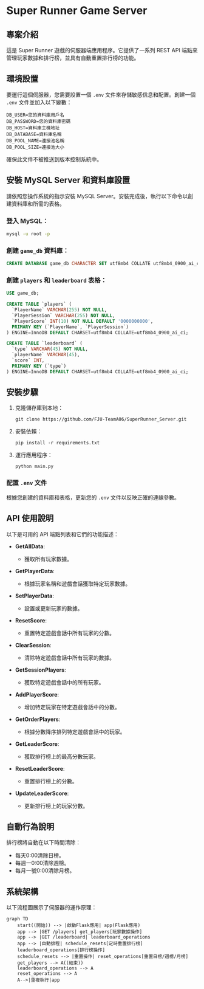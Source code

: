# Super Runner Game Server

## 專案介紹
這是 Super Runner 遊戲的伺服器端應用程序。它提供了一系列 REST API 端點來管理玩家數據和排行榜，並具有自動重置排行榜的功能。

## 環境設置
要運行這個伺服器，您需要設置一個 `.env` 文件來存儲敏感信息和配置。創建一個 `.env` 文件並加入以下變數：

```
DB_USER=您的資料庫用戶名
DB_PASSWORD=您的資料庫密碼
DB_HOST=資料庫主機地址
DB_DATABASE=資料庫名稱
DB_POOL_NAME=連接池名稱
DB_POOL_SIZE=連接池大小
```

確保此文件不被推送到版本控制系統中。

## 安裝 MySQL Server 和資料庫設置
請依照您操作系統的指示安裝 MySQL Server。安裝完成後，執行以下命令以創建資料庫和所需的表格。

### 登入 MySQL：
```bash
mysql -u root -p
```
### 創建 `game_db` 資料庫：
```sql
CREATE DATABASE game_db CHARACTER SET utf8mb4 COLLATE utf8mb4_0900_ai_ci;
```
### 創建 `players` 和 `leaderboard` 表格：
```sql
USE game_db;

CREATE TABLE `players` (
  `PlayerName` VARCHAR(255) NOT NULL,
  `PlayerSession` VARCHAR(255) NOT NULL,
  `PlayerScore` INT(10) NOT NULL DEFAULT '0000000000',
  PRIMARY KEY (`PlayerName`, `PlayerSession`)
) ENGINE=InnoDB DEFAULT CHARSET=utf8mb4 COLLATE=utf8mb4_0900_ai_ci;

CREATE TABLE `leaderboard` (
  `type` VARCHAR(45) NOT NULL,
  `playerName` VARCHAR(45),
  `score` INT,
  PRIMARY KEY (`type`)
) ENGINE=InnoDB DEFAULT CHARSET=utf8mb4 COLLATE=utf8mb4_0900_ai_ci;
```

## 安裝步驟
1. 克隆儲存庫到本地：
   ```
   git clone https://github.com/FJU-TeamA06/SuperRunner_Server.git
   ```
2. 安裝依賴：
   ```
   pip install -r requirements.txt
   ```
3. 運行應用程序：
   ```
   python main.py
   ```

### 配置 `.env` 文件

根據您創建的資料庫和表格，更新您的 `.env` 文件以反映正確的連線參數。

## API 使用說明
以下是可用的 API 端點列表和它們的功能描述：

* **GetAllData**:
  * 獲取所有玩家數據。
  
* **GetPlayerData**:
  * 根據玩家名稱和遊戲會話獲取特定玩家數據。

* **SetPlayerData**:
  * 設置或更新玩家的數據。

* **ResetScore**:
  * 重置特定遊戲會話中所有玩家的分數。

* **ClearSession**:
  * 清除特定遊戲會話中所有玩家的數據。

* **GetSessionPlayers**:
  * 獲取特定遊戲會話中的所有玩家。

* **AddPlayerScore**:
  * 增加特定玩家在特定遊戲會話中的分數。

* **GetOrderPlayers**:
  * 根據分數降序排列特定遊戲會話中的玩家。

* **GetLeaderScore**:
  * 獲取排行榜上的最高分數玩家。

* **ResetLeaderScore**:
  * 重置排行榜上的分數。

* **UpdateLeaderScore**:
  * 更新排行榜上的玩家分數。

## 自動行為說明
排行榜將自動在以下時間清除：
- 每天0:00清除日榜。
- 每週一0:00清除週榜。
- 每月一號0:00清除月榜。

## 系統架構
以下流程圖展示了伺服器的運作原理：

```mermaid
graph TD
    start((開始)) --> |啟動Flask應用| app(Flask應用)
    app --> |GET /players| get_players[玩家數據操作]
    app --> |GET /leaderboard| leaderboard_operations
    app --> |自動排程| schedule_resets[定時重置排行榜]
    leaderboard_operations[排行榜操作]
    schedule_resets --> |重置操作| reset_operations[重置日榜/週榜/月榜]
    get_players --> A((結束))
    leaderboard_operations --> A
    reset_operations --> A
    A-->|重複執行|app
```
